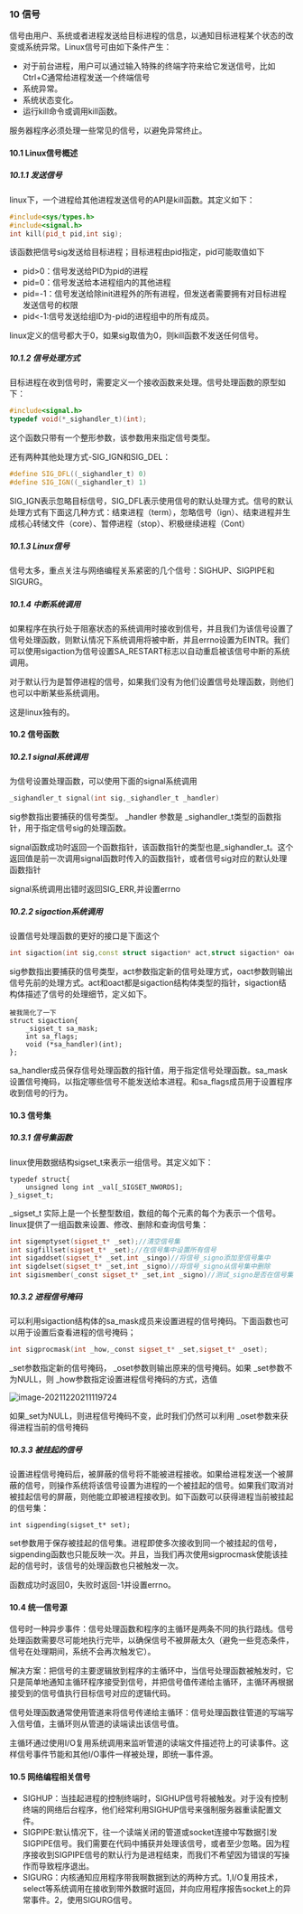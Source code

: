 ### 10 信号

信号由用户、系统或者进程发送给目标进程的信息，以通知目标进程某个状态的改变或系统异常。Linux信号可由如下条件产生：

* 对于前台进程，用户可以通过输入特殊的终端字符来给它发送信号，比如Ctrl+C通常给进程发送一个终端信号
* 系统异常。
* 系统状态变化。
* 运行kill命令或调用kill函数。

服务器程序必须处理一些常见的信号，以避免异常终止。

#### 10.1 Linux信号概述

##### 10.1.1 发送信号

linux下，一个进程给其他进程发送信号的API是kill函数。其定义如下：

```c++
#include<sys/types.h>
#include<signal.h>
int kill(pid_t pid,int sig);
```

该函数把信号sig发送给目标进程；目标进程由pid指定，pid可能取值如下

* pid>0：信号发送给PID为pid的进程
* pid=0：信号发送给本进程组内的其他进程
* pid=-1：信号发送给除init进程外的所有进程，但发送者需要拥有对目标进程发送信号的权限
* pid<-1:信号发送给组ID为-pid的进程组中的所有成员。

linux定义的信号都大于0，如果sig取值为0，则kill函数不发送任何信号。

##### 10.1.2 信号处理方式

目标进程在收到信号时，需要定义一个接收函数来处理。信号处理函数的原型如下：

```c++
#include<signal.h>
typedef void(*_sighandler_t)(int); 
```

这个函数只带有一个整形参数，该参数用来指定信号类型。

还有两种其他处理方式-SIG_IGN和SIG_DEL：

```c++
#define SIG_DFL((_sighandler_t) 0)
#define SIG_IGN((_sighandler_t) 1)
```

SIG_IGN表示忽略目标信号，SIG_DFL表示使用信号的默认处理方式。信号的默认处理方式有下面这几种方式：结束进程（term），忽略信号（ign）、结束进程并生成核心转储文件（core）、暂停进程（stop）、积极继续进程（Cont）

##### 10.1.3 Linux信号

信号太多，重点关注与网络编程关系紧密的几个信号：SIGHUP、SIGPIPE和SIGURG。

##### 10.1.4 中断系统调用

如果程序在执行处于阻塞状态的系统调用时接收到信号，并且我们为该信号设置了信号处理函数，则默认情况下系统调用将被中断，并且errno设置为EINTR。我们可以使用sigaction为信号设置SA_RESTART标志以自动重启被该信号中断的系统调用。

对于默认行为是暂停进程的信号，如果我们没有为他们设置信号处理函数，则他们也可以中断某些系统调用。

这是linux独有的。

#### 10.2 信号函数

##### 10.2.1 signal系统调用

为信号设置处理函数，可以使用下面的signal系统调用

```c++
_sighandler_t signal(int sig,_sighandler_t _handler)
```

sig参数指出要捕获的信号类型。 _handler 参数是 _sighandler_t类型的函数指针，用于指定信号sig的处理函数。

signal函数成功时返回一个函数指针，该函数指针的类型也是_sighandler_t。这个返回值是前一次调用signal函数时传入的函数指针，或者信号sig对应的默认处理函数指针

signal系统调用出错时返回SIG_ERR,并设置errno

##### 10.2.2 sigaction系统调用

设置信号处理函数的更好的接口是下面这个

```c++
int sigaction(int sig,const struct sigaction* act,struct sigaction* oact);
```

sig参数指出要捕获的信号类型，act参数指定新的信号处理方式，oact参数则输出信号先前的处理方式。act和oact都是sigaction结构体类型的指针，sigaction结构体描述了信号的处理细节，定义如下。

```
被我简化了一下
struct sigaction{
	_sigset_t sa_mask;
	int sa_flags;
	void (*sa_handler)(int);
};
```

sa_handler成员保存信号处理函数的指针值，用于指定信号处理函数。sa_mask设置信号掩码，以指定哪些信号不能发送给本进程。和sa_flags成员用于设置程序收到信号的行为。

#### 10.3 信号集

##### 10.3.1 信号集函数

linux使用数据结构sigset_t来表示一组信号。其定义如下：

```
typedef struct{
	unsigned long int _val[_SIGSET_NWORDS];
}_sigset_t;
```

_sigset_t 实际上是一个长整型数组，数组的每个元素的每个为表示一个信号。linux提供了一组函数来设置、修改、删除和查询信号集：

```c++
int sigemptyset(sigset_t* _set);//清空信号集
int sigfillset(sigset_t* _set);//在信号集中设置所有信号
int sigaddset(sigset_t* _set,int _singo)//将信号_signo添加至信号集中
int sigdelset(sigset_t* _set,int _signo)//将信号_signo从信号集中删除
int sigismember(_const sigset_t* _set,int _signo)//测试_signo是否在信号集中
```

##### 10.3.2 进程信号掩码

可以利用sigaction结构体的sa_mask成员来设置进程的信号掩码。下面函数也可以用于设置后查看进程的信号掩码；

```c++
int sigprocmask(int _how,_const sigset_t* _set,sigset_t* _oset);
```

_set参数指定新的信号掩码， _oset参数则输出原来的信号掩码。如果 _set参数不为NULL，则 _how参数指定设置进程信号掩码的方式，选值

![image-20211220211119724](C:\Users\mzx\AppData\Roaming\Typora\typora-user-images\image-20211220211119724.png)

如果_set为NULL，则进程信号掩码不变，此时我们仍然可以利用 _oset参数来获得进程当前的信号掩码

##### 10.3.3 被挂起的信号

设置进程信号掩码后，被屏蔽的信号将不能被进程接收。如果给进程发送一个被屏蔽的信号，则操作系统将该信号设置为进程的一个被挂起的信号。如果我们取消对被挂起信号的屏蔽，则他能立即被进程接收到。如下函数可以获得进程当前被挂起的信号集：

```
int sigpending(sigset_t* set);
```

set参数用于保存被挂起的信号集。进程即使多次接收到同一个被挂起的信号，sigpending函数也只能反映一次。并且，当我们再次使用sigprocmask使能该挂起的信号时，该信号的处理函数也只被触发一次。

函数成功时返回0，失败时返回-1并设置errno。

#### 10.4 统一信号源

信号时一种异步事件：信号处理函数和程序的主循环是两条不同的执行路线。信号处理函数需要尽可能地执行完毕，以确保信号不被屏蔽太久（避免一些竞态条件，信号在处理期间，系统不会再次触发它）。

解决方案：把信号的主要逻辑放到程序的主循环中，当信号处理函数被触发时，它只是简单地通知主循环程序接受到信号，并把信号值传递给主循环，主循环再根据接受到的信号值执行目标信号对应的逻辑代码。

信号处理函数通常使用管道来将信号传递给主循环：信号处理函数往管道的写端写入信号值，主循环则从管道的读端读出该信号值。

主循环通过使用I/O复用系统调用来监听管道的读端文件描述符上的可读事件。这样信号事件节能和其他I/O事件一样被处理，即统一事件源。

#### 10.5 网络编程相关信号

* SIGHUP：当挂起进程的控制终端时，SIGHUP信号将被触发。对于没有控制终端的网络后台程序，他们经常利用SIGHUP信号来强制服务器重读配置文件。
* SIGPIPE:默认情况下，往一个读端关闭的管道或socket连接中写数据引发SIGPIPE信号。我们需要在代码中捕获并处理该信号，或者至少忽略。因为程序接收到SIGPIPE信号的默认行为是进程结束，而我们不希望因为错误的写操作而导致程序退出。
* SIGURG：内核通知应用程序带我啊数据到达的两种方式。1,I/O复用技术，select等系统调用在接收到带外数据时返回，并向应用程序报告socket上的异常事件。2，使用SIGURG信号。


